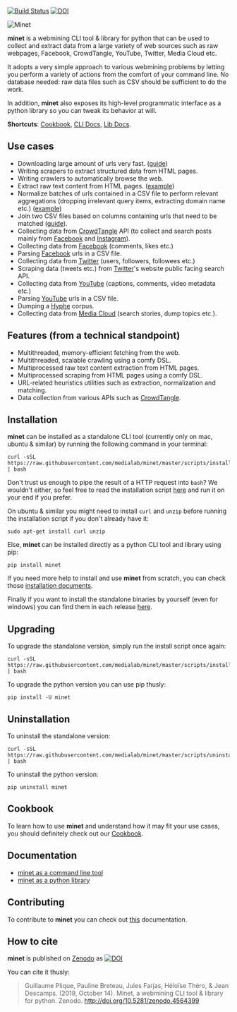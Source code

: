 [![Build Status](https://github.com/medialab/minet/workflows/Tests/badge.svg)](https://github.com/medialab/minet/actions) [![DOI](https://zenodo.org/badge/169059797.svg)](https://zenodo.org/badge/latestdoi/169059797)

![Minet](img/minet.png)

**minet** is a webmining CLI tool & library for python that can be used to collect and extract data from a large variety of web sources such as raw webpages, Facebook, CrowdTangle, YouTube, Twitter, Media Cloud etc.

It adopts a very simple approach to various webmining problems by letting you perform a variety of actions from the comfort of your command line. No database needed: raw data files such as CSV should be sufficient to do the work.

In addition, **minet** also exposes its high-level programmatic interface as a python library so you can tweak its behavior at will.

**Shortcuts**: [Cookbook](./cookbook), [CLI Docs](./docs/cli.md), [Lib Docs](./docs/lib.md).

## Use cases

* Downloading large amount of urls very fast. ([guide](./cookbook/fetch.md))
* Writing scrapers to extract structured data from HTML pages.
* Writing crawlers to automatically browse the web.
* Extract raw text content from HTML pages. ([example](./cookbook/compendium.md#extract-raw-text-content-from-html-pages))
* Normalize batches of urls contained in a CSV file to perform relevant aggregations (dropping irrelevant query items, extracting domain name etc.) ([example](./cookbook/compendium.md#parsing-and-normalizing-urls))
* Join two CSV files based on columns containing urls that need to be matched ([guide](./cookbook/url_join.md)).
* Collecting data from [CrowdTangle](https://www.crowdtangle.com/) API (to collect and search posts mainly from [Facebook](https://www.facebook.com/) and [Instagram](https://www.instagram.com/)).
* Collecting data from [Facebook](https://www.facebook.com/) (comments, likes etc.)
* Parsing [Facebook](https://www.facebook.com/) urls in a CSV file.
* Collecting data from [Twitter](https://twitter.com) (users, followers, followees etc.)
* Scraping data (tweets etc.) from [Twitter](https://twitter.com)'s website public facing search API.
* Collecting data from [YouTube](https://www.youtube.com/) (captions, comments, video metadata etc.)
* Parsing [YouTube](https://www.youtube.com/) urls in a CSV file.
* Dumping a [Hyphe](https://hyphe.medialab.sciences-po.fr/) corpus.
* Collecting data from [Media Cloud](https://mediacloud.org/) (search stories, dump topics etc.).

## Features (from a technical standpoint)

* Multithreaded, memory-efficient fetching from the web.
* Multithreaded, scalable crawling using a comfy DSL.
* Multiprocessed raw text content extraction from HTML pages.
* Multiprocessed scraping from HTML pages using a comfy DSL.
* URL-related heuristics utilities such as extraction, normalization and matching.
* Data collection from various APIs such as [CrowdTangle](https://www.crowdtangle.com/).

## Installation

**minet** can be installed as a standalone CLI tool (currently only on mac, ubuntu & similar) by running the following command in your terminal:

```shell
curl -sSL https://raw.githubusercontent.com/medialab/minet/master/scripts/install.sh | bash
```

Don't trust us enough to pipe the result of a HTTP request into `bash`? We wouldn't either, so feel free to read the installation script [here](./scripts/install.sh) and run it on your end if you prefer.

On ubuntu & similar you might need to install `curl` and `unzip` before running the installation script if you don't already have it:

```shell
sudo apt-get install curl unzip
```

Else, **minet** can be installed directly as a python CLI tool and library using pip:

```shell
pip install minet
```

If you need more help to install and use **minet** from scratch, you can check those [installation documents](./docs/install.md).

Finally if you want to install the standalone binaries by yourself (even for windows) you can find them in each release [here](https://github.com/medialab/minet/releases).

## Upgrading

To upgrade the standalone version, simply run the install script once again:

```shell
curl -sSL https://raw.githubusercontent.com/medialab/minet/master/scripts/install.sh | bash
```

To upgrade the python version you can use pip thusly:

```shell
pip install -U minet
```

## Uninstallation

To uninstall the standalone version:

```shell
curl -sSL https://raw.githubusercontent.com/medialab/minet/master/scripts/uninstall.sh | bash
```

To uninstall the python version:

```shell
pip uninstall minet
```

## Cookbook

To learn how to use **minet** and understand how it may fit your use cases, you should definitely check out our [Cookbook](./cookbook).

## Documentation

* [minet as a command line tool](./docs/cli.md)
* [minet as a python library](./docs/lib.md)

## Contributing

To contribute to **minet** you can check out [this](./CONTRIBUTING.md) documentation.

## How to cite

**minet** is published on [Zenodo](https://zenodo.org/) as [![DOI](https://zenodo.org/badge/169059797.svg)](https://zenodo.org/badge/latestdoi/169059797)

You can cite it thusly:

> Guillaume Plique, Pauline Breteau, Jules Farjas, Héloïse Théro, & Jean Descamps. (2019, October 14). Minet, a webmining CLI tool & library for python. Zenodo. http://doi.org/10.5281/zenodo.4564399
